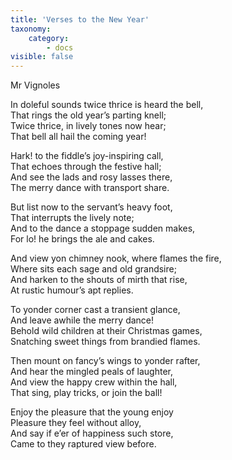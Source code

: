 ```yaml
---
title: 'Verses to the New Year'
taxonomy:
    category:
        - docs
visible: false
---
```


<div class="author">Mr Vignoles</div>

In doleful sounds twice thrice is heard the bell,  
That rings the old year’s parting knell;  
Twice thrice, in lively tones now hear;  
That bell all hail the coming year!  

Hark! to the fiddle’s joy-inspiring call,  
That echoes through the festive hall;  
And see the lads and rosy lasses there,  
The merry dance with transport share.  

But list now to the servant’s heavy foot,  
That interrupts the lively note;  
And to the dance a stoppage sudden makes,  
For lo! he brings the ale and cakes.  

And view yon chimney nook, where flames the fire,  
Where sits each sage and old grandsire;  
And harken to the shouts of mirth that rise,  
At rustic humour’s apt replies.

To yonder corner cast a transient glance,  
And leave awhile the merry dance!  
Behold wild children at their Christmas games,  
Snatching sweet things from brandied flames.  

Then mount on fancy’s wings to yonder rafter,  
And hear the mingled peals of laughter,  
And view the happy crew within the hall,  
That sing, play tricks, or join the ball!  

Enjoy the pleasure that the young enjoy  
Pleasure they feel without alloy,  
And say if e’er of happiness such store,  
Came to they raptured view before.